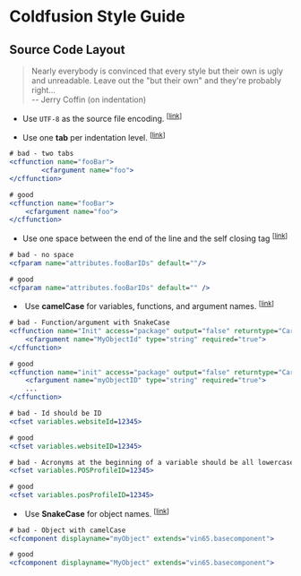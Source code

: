 # Coldfusion Style Guide

## Source Code Layout

> Nearly everybody is convinced that every style but their own is
> ugly and unreadable. Leave out the "but their own" and they're
> probably right... <br>
> -- Jerry Coffin (on indentation)

* <a name="utf-8"></a>
  Use `UTF-8` as the source file encoding.
<sup>[[link](#tabs-indentation)]</sup>

* <a name="tabs-indentation"></a>
  Use one **tab** per indentation level.
<sup>[[link](#tabs-indentation)]</sup>

```Coldfusion
# bad - two tabs
<cffunction name="fooBar">
		<cfargument name="foo">
</cffunction>

# good
<cffunction name="fooBar">
	<cfargument name="foo">
</cffunction>
```

* <a name="self-closing-tag"></a>
  Use one space between the end of the line and the self closing tag
<sup>[[link](#self-closing-tag)]</sup>

```Coldfusion
# bad - no space
<cfparam name="attributes.fooBarIDs" default=""/>

# good
<cfparam name="attributes.fooBarIDs" default="" />
```

* <a name="camelCase"></a>
  Use **camelCase** for variables, functions, and argument names.
<sup>[[link](#camelCase)]</sup>
```Coldfusion
# bad - Function/argument with SnakeCase
<cffunction name="Init" access="package" output="false" returntype="CartObject">
	<cfargument name="MyObjectId" type="string" required="true">
</cffunction>

# good
<cffunction name="init" access="package" output="false" returntype="CartObject">
	<cfargument name="myObjectID" type="string" required="true">
	...
</cffunction>

# bad - Id should be ID
<cfset variables.websiteId=12345>

# good
<cfset variables.websiteID=12345>

# bad - Acronyms at the beginning of a variable should be all lowercase
<cfset variables.POSProfileID=12345>

# good
<cfset variables.posProfileID=12345>
```

* <a name="SnakeCase"></a>
  Use **SnakeCase** for object names.
<sup>[[link](#SnakeCase)]</sup>
```Coldfusion
# bad - Object with camelCase
<cfcomponent displayname="myObject" extends="vin65.basecomponent">

# good
<cfcomponent displayname="MyObject" extends="vin65.basecomponent">
```
